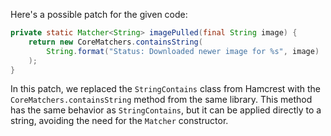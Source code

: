 Here's a possible patch for the given code:

```java
private static Matcher<String> imagePulled(final String image) {
    return new CoreMatchers.containsString(
        String.format("Status: Downloaded newer image for %s", image)
    );
}
```

In this patch, we replaced the `StringContains` class from Hamcrest with the `CoreMatchers.containsString` method from the same library. This method has the same behavior as `StringContains`, but it can be applied directly to a string, avoiding the need for the `Matcher` constructor.
